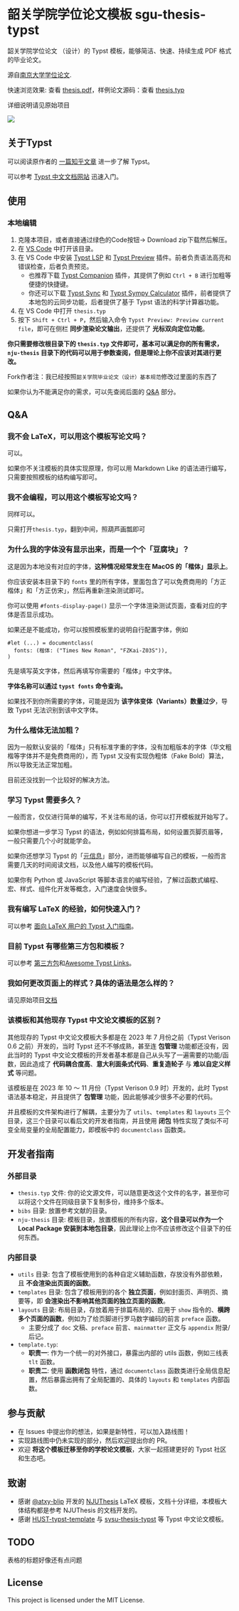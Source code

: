 # 韶关学院学位论文模板 sgu-thesis-typst

韶关学院学位论文 （设计）的 Typst 模板，能够简洁、快速、持续生成 PDF 格式的毕业论文。

源自[南京大学学位论文](https://github.com/nju-lug/nju-thesis-typst).

快速浏览效果: 查看 [thesis.pdf](https://github.com/FurryAcetylCoA/sgu-thesis-typst/blob/main/thesis.pdf)，样例论文源码：查看 [thesis.typ](https://github.com/FurryAcetylCoA/sgu-thesis-typst/blob/main/thesis.typ)

详细说明请见原始项目

![](images/editor.png)


## 关于Typst

可以阅读原作者的 [一篇知乎文章](https://zhuanlan.zhihu.com/p/669097092) 进一步了解 Typst。

可以参考 [Typst 中文文档网站](https://typst-doc-cn.github.io/docs/) 迅速入门。


## 使用


### 本地编辑

1. 克隆本项目，或者直接通过绿色的Code按钮-> Download zip下载然后解压。
2. 在 [VS Code](https://code.visualstudio.com/) 中打开该目录。
3. 在 VS Code 中安装 [Typst LSP](https://marketplace.visualstudio.com/items?itemName=nvarner.typst-lsp) 和 [Typst Preview](https://marketplace.visualstudio.com/items?itemName=mgt19937.typst-preview) 插件。前者负责语法高亮和错误检查，后者负责预览。
    - 也推荐下载 [Typst Companion](https://marketplace.visualstudio.com/items?itemName=CalebFiggers.typst-companion) 插件，其提供了例如 `Ctrl + B` 进行加粗等便捷的快捷键。
    - 你还可以下载 [Typst Sync](https://marketplace.visualstudio.com/items?itemName=OrangeX4.vscode-typst-sync) 和 [Typst Sympy Calculator](https://marketplace.visualstudio.com/items?itemName=OrangeX4.vscode-typst-sympy-calculator) 插件，前者提供了本地包的云同步功能，后者提供了基于 Typst 语法的科学计算器功能。
4. 在 VS Code 中打开 `thesis.typ`
5. 按下 `Shift + Ctrl + P`，然后输入命令 `Typst Preview: Preview current file`，即可在侧栏 **同步渲染论文输出**，还提供了 **光标双向定位功能**。


**你只需要修改根目录下的 `thesis.typ` 文件即可，基本可以满足你的所有需求，`nju-thesis` 目录下的代码可以用于参数查阅，但是理论上你不应该对其进行更改。**

Fork作者注：我已经按照`韶关学院毕业论文（设计）基本规范`修改过里面的东西了

如果你认为不能满足你的需求，可以先查阅后面的 [Q&A](#Q%26A) 部分。


## Q&A

### 我不会 LaTeX，可以用这个模板写论文吗？

可以。

如果你不关注模板的具体实现原理，你可以用 Markdown Like 的语法进行编写，只需要按照模板的结构编写即可。


### 我不会编程，可以用这个模板写论文吗？

同样可以。

只需打开`thesis.typ`，翻到中间，照葫芦画瓢即可


### 为什么我的字体没有显示出来，而是一个个「豆腐块」？

这是因为本地没有对应的字体，**这种情况经常发生在 MacOS 的「楷体」显示上**。

你应该安装本目录下的 `fonts` 里的所有字体，里面包含了可以免费商用的「方正楷体」和「方正仿宋」，然后再重新渲染测试即可。

你可以使用 `#fonts-display-page()` 显示一个字体渲染测试页面，查看对应的字体是否显示成功。

如果还是不能成功，你可以按照模板里的说明自行配置字体，例如

```typst
#let (...) = documentclass(
  fonts: (楷体: ("Times New Roman", "FZKai-Z03S")),
)
```

先是填写英文字体，然后再填写你需要的「楷体」中文字体。

**字体名称可以通过 `typst fonts` 命令查询。**

如果找不到你所需要的字体，可能是因为 **该字体变体（Variants）数量过少**，导致 Typst 无法识别到该中文字体。


### 为什么楷体无法加粗？

因为一般默认安装的「楷体」只有标准字重的字体，没有加粗版本的字体（华文粗楷等字体并不是免费商用的），而 Typst 又没有实现伪粗体（Fake Bold）算法，所以导致无法正常加粗。

目前还没找到一个比较好的解决方法。


### 学习 Typst 需要多久？

一般而言，仅仅进行简单的编写，不关注布局的话，你可以打开模板就开始写了。

如果你想进一步学习 Typst 的语法，例如如何排篇布局，如何设置页脚页眉等，一般只需要几个小时就能学会。

如果你还想学习 Typst 的「[元信息](https://typst-doc-cn.github.io/docs/reference/meta/)」部分，进而能够编写自己的模板，一般而言需要几天的时间阅读文档，以及他人编写的模板代码。

如果你有 Python 或 JavaScript 等脚本语言的编写经验，了解过函数式编程、宏、样式、组件化开发等概念，入门速度会快很多。


### 我有编写 LaTeX 的经验，如何快速入门？

可以参考 [面向 LaTeX 用户的 Typst 入门指南](https://typst-doc-cn.github.io/docs/guides/guide-for-latex-users/)。


### 目前 Typst 有哪些第三方包和模板？

可以参考 [第三方包](https://typst-doc-cn.github.io/docs/packages/)和[Awesome Typst Links](https://github.com/qjcg/awesome-typst)。

### 我如何更改页面上的样式？具体的语法是怎么样的？

请见原始项目[文档](https://github.com/FurryAcetylCoA/sgu-thesis-typst?tab=readme-ov-file)


### 该模板和其他现存 Typst 中文论文模板的区别？

其他现存的 Typst 中文论文模板大多都是在 2023 年 7 月份之前（Typst Verison 0.6 之前）开发的，当时 Typst 还不不够成熟，甚至连 **包管理** 功能都还没有，因此当时的 Typst 中文论文模板的开发者基本都是自己从头写了一遍需要的功能/函数，因此造成了 **代码耦合度高**、**意大利面条式代码**、**重复造轮子** 与 **难以自定义样式** 等问题。

该模板是在 2023 年 10 ～ 11 月份（Typst Verison 0.9 时）开发的，此时 Typst 语法基本稳定，并且提供了 **包管理** 功能，因此能够减少很多不必要的代码。

并且模板的文件架构进行了解耦，主要分为了 `utils`、`templates` 和 `layouts` 三个目录，这三个目录可以看后文的开发者指南，并且使用 **闭包** 特性实现了类似不可变全局变量的全局配置能力，即模板中的 `documentclass` 函数类。


## 开发者指南

### 外部目录

- `thesis.typ` 文件: 你的论文源文件，可以随意更改这个文件的名字，甚至你可以将这个文件在同级目录下复制多份，维持多个版本。
- `bibs` 目录: 放置参考文献的目录。
- `nju-thesis` 目录: 模板目录，放置模板的所有内容，**这个目录可以作为一个 Local Package 安装到本地包目录**，因此理论上你不应该修改这个目录下的任何东西。


### 内部目录

- `utils` 目录: 包含了模板使用到的各种自定义辅助函数，存放没有外部依赖，且 **不会渲染出页面的函数**。
- `templates` 目录: 包含了模板用到的各个 **独立页面**，例如封面页、声明页、摘要等，即 **会渲染出不影响其他页面的独立页面的函数**。
- `layouts` 目录: 布局目录，存放着用于排篇布局的、应用于 `show` 指令的、**横跨多个页面的函数**，例如为了给页脚进行罗马数字编码的前言 `preface` 函数。
  - 主要分成了 `doc` 文稿、`preface` 前言、`mainmatter` 正文与 `appendix` 附录/后记。
- `template.typ`:
  - **职责一**: 作为一个统一的对外接口，暴露出内部的 utils 函数，例如三线表 `tlt` 函数。
  - **职责二**: 使用 **函数闭包** 特性，通过 `documentclass` 函数类进行全局信息配置，然后暴露出拥有了全局配置的、具体的 `layouts` 和 `templates` 内部函数。


## 参与贡献

- 在 Issues 中提出你的想法，如果是新特性，可以加入路线图！
- 实现路线图中仍未实现的部分，然后欢迎提出你的 PR。
- 欢迎 **将这个模板迁移至你的学校论文模板**，大家一起搭建更好的 Typst 社区和生态吧。


## 致谢

- 感谢 [@atxy-blip](https://github.com/atxy-blip) 开发的 [NJUThesis](https://github.com/nju-lug/NJUThesis) LaTeX 模板，文档十分详细，本模板大体结构都是参考 NJUThesis 的文档开发的。
- 感谢 [HUST-typst-template](https://github.com/werifu/HUST-typst-template) 与 [sysu-thesis-typst](https://github.com/howardlau1999/sysu-thesis-typst) 等 Typst 中文论文模板。

## TODO

表格的标题好像还有点问题


## License

This project is licensed under the MIT License.
